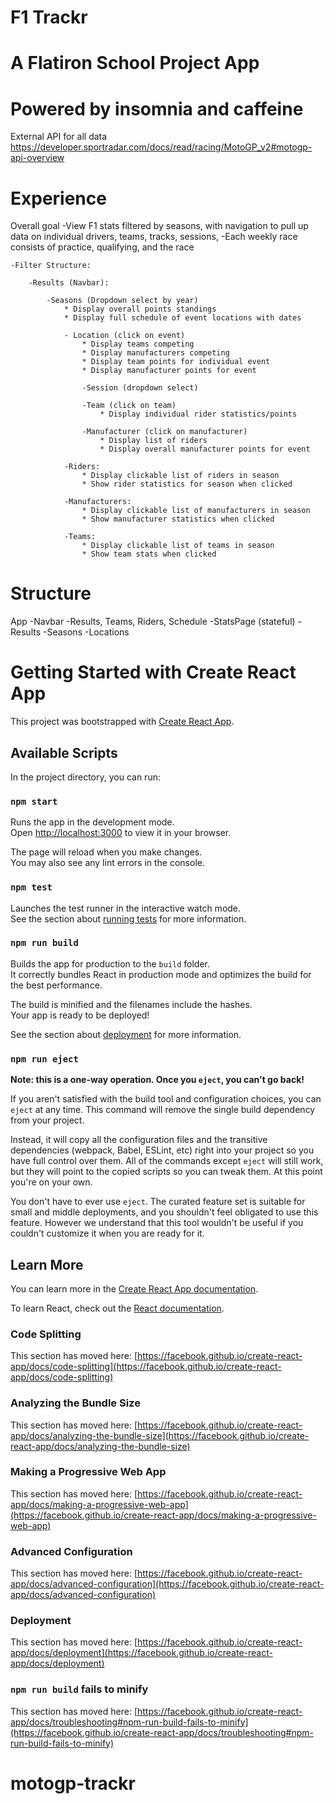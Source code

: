 # F1 Trackr
# A Flatiron School Project App
# Powered by insomnia and caffeine

External API for all data
    https://developer.sportradar.com/docs/read/racing/MotoGP_v2#motogp-api-overview

# Experience
Overall goal
    -View F1 stats filtered by seasons, with navigation to pull up data on individual drivers, teams, tracks, sessions, 
    -Each weekly race consists of practice, qualifying, and the race

    -Filter Structure:

        -Results (Navbar):

            -Seasons (Dropdown select by year)
                * Display overall points standings
                * Display full schedule of event locations with dates

                - Location (click on event)
                    * Display teams competing
                    * Display manufacturers competing
                    * Display team points for individual event
                    * Display manufacturer points for event

                    -Session (dropdown select)

                    -Team (click on team)
                        * Display individual rider statistics/points

                    -Manufacturer (click on manufacturer)
                        * Display list of riders
                        * Display overall manufacturer points for event

                -Riders:
                    * Display clickable list of riders in season
                    * Show rider statistics for season when clicked

                -Manufacturers:
                    * Display clickable list of manufacturers in season
                    * Show manufacturer statistics when clicked
            
                -Teams:
                    * Display clickable list of teams in season
                    * Show team stats when clicked


                        
# Structure
App
    -Navbar
        -Results, Teams, Riders, Schedule
    -StatsPage (stateful)
        -Results
            -Seasons
                -Locations



# Getting Started with Create React App

This project was bootstrapped with [Create React App](https://github.com/facebook/create-react-app).

## Available Scripts

In the project directory, you can run:

### `npm start`

Runs the app in the development mode.\
Open [http://localhost:3000](http://localhost:3000) to view it in your browser.

The page will reload when you make changes.\
You may also see any lint errors in the console.

### `npm test`

Launches the test runner in the interactive watch mode.\
See the section about [running tests](https://facebook.github.io/create-react-app/docs/running-tests) for more information.

### `npm run build`

Builds the app for production to the `build` folder.\
It correctly bundles React in production mode and optimizes the build for the best performance.

The build is minified and the filenames include the hashes.\
Your app is ready to be deployed!

See the section about [deployment](https://facebook.github.io/create-react-app/docs/deployment) for more information.

### `npm run eject`

**Note: this is a one-way operation. Once you `eject`, you can't go back!**

If you aren't satisfied with the build tool and configuration choices, you can `eject` at any time. This command will remove the single build dependency from your project.

Instead, it will copy all the configuration files and the transitive dependencies (webpack, Babel, ESLint, etc) right into your project so you have full control over them. All of the commands except `eject` will still work, but they will point to the copied scripts so you can tweak them. At this point you're on your own.

You don't have to ever use `eject`. The curated feature set is suitable for small and middle deployments, and you shouldn't feel obligated to use this feature. However we understand that this tool wouldn't be useful if you couldn't customize it when you are ready for it.

## Learn More

You can learn more in the [Create React App documentation](https://facebook.github.io/create-react-app/docs/getting-started).

To learn React, check out the [React documentation](https://reactjs.org/).

### Code Splitting

This section has moved here: [https://facebook.github.io/create-react-app/docs/code-splitting](https://facebook.github.io/create-react-app/docs/code-splitting)

### Analyzing the Bundle Size

This section has moved here: [https://facebook.github.io/create-react-app/docs/analyzing-the-bundle-size](https://facebook.github.io/create-react-app/docs/analyzing-the-bundle-size)

### Making a Progressive Web App

This section has moved here: [https://facebook.github.io/create-react-app/docs/making-a-progressive-web-app](https://facebook.github.io/create-react-app/docs/making-a-progressive-web-app)

### Advanced Configuration

This section has moved here: [https://facebook.github.io/create-react-app/docs/advanced-configuration](https://facebook.github.io/create-react-app/docs/advanced-configuration)

### Deployment

This section has moved here: [https://facebook.github.io/create-react-app/docs/deployment](https://facebook.github.io/create-react-app/docs/deployment)

### `npm run build` fails to minify

This section has moved here: [https://facebook.github.io/create-react-app/docs/troubleshooting#npm-run-build-fails-to-minify](https://facebook.github.io/create-react-app/docs/troubleshooting#npm-run-build-fails-to-minify)
# motogp-trackr

